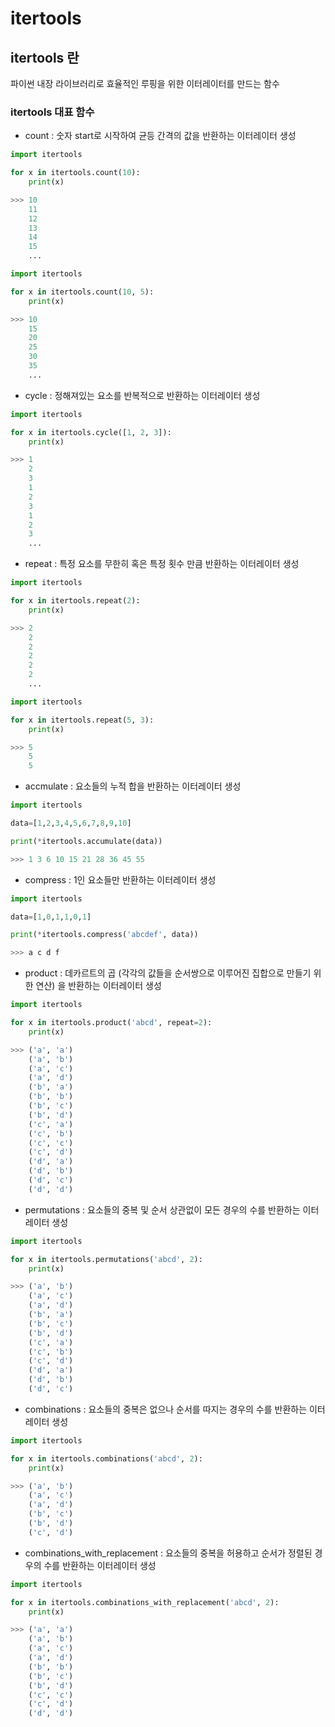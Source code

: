# itertools

## itertools 란

파이썬 내장 라이브러리로 효율적인 루핑을 위한 이터레이터를 만드는 함수

### itertools 대표 함수

- count : 숫자 start로 시작하여 균등 간격의 값을 반환하는 이터레이터 생성

```python
import itertools

for x in itertools.count(10):
    print(x)

>>> 10
    11
    12
    13
    14
    15
    ...
```

```python
import itertools

for x in itertools.count(10, 5):
    print(x)

>>> 10
    15
    20
    25
    30
    35
    ...
```

- cycle : 정해져있는 요소를 반복적으로 반환하는 이터레이터 생성

```python
import itertools

for x in itertools.cycle([1, 2, 3]):
    print(x)

>>> 1
    2
    3
    1
    2
    3
    1
    2
    3
    ...
```

-  repeat : 특정 요소를 무한히 혹은 특정 횟수 만큼 반환하는 이터레이터 생성

```python
import itertools

for x in itertools.repeat(2):
    print(x)

>>> 2
    2
    2
    2
    2
    2
    ...
```

```python
import itertools

for x in itertools.repeat(5, 3):
    print(x)

>>> 5
    5
    5
```

- accmulate : 요소들의 누적 합을 반환하는 이터레이터 생성

```python
import itertools

data=[1,2,3,4,5,6,7,8,9,10]

print(*itertools.accumulate(data))

>>> 1 3 6 10 15 21 28 36 45 55
```

- compress : 1인 요소들만 반환하는 이터레이터 생성

```python
import itertools

data=[1,0,1,1,0,1]

print(*itertools.compress('abcdef', data))

>>> a c d f
```

- product : 데카르트의 곱 (각각의 값들을 순서쌍으로 이루어진 집합으로 만들기 위한 연산) 을 반환하는 이터레이터 생성

```python
import itertools

for x in itertools.product('abcd', repeat=2):
    print(x)

>>> ('a', 'a')
    ('a', 'b')
    ('a', 'c')
    ('a', 'd')
    ('b', 'a')
    ('b', 'b')
    ('b', 'c')
    ('b', 'd')
    ('c', 'a')
    ('c', 'b')
    ('c', 'c')
    ('c', 'd')
    ('d', 'a')
    ('d', 'b')
    ('d', 'c')
    ('d', 'd')
```

- permutations : 요소들의 중복 및 순서 상관없이 모든 경우의 수를 반환하는 이터레이터 생성

```python
import itertools

for x in itertools.permutations('abcd', 2):
    print(x)

>>> ('a', 'b')
    ('a', 'c')
    ('a', 'd')
    ('b', 'a')
    ('b', 'c')
    ('b', 'd')
    ('c', 'a')
    ('c', 'b')
    ('c', 'd')
    ('d', 'a')
    ('d', 'b')
    ('d', 'c')
```

- combinations : 요소들의 중복은 없으나 순서를 따지는 경우의 수를 반환하는 이터레이터 생성

```python
import itertools

for x in itertools.combinations('abcd', 2):
    print(x)

>>> ('a', 'b')
    ('a', 'c')
    ('a', 'd')
    ('b', 'c')
    ('b', 'd')
    ('c', 'd')
```

- combinations_with_replacement : 요소들의 중복을 허용하고 순서가 정렬된 경우의 수를 반환하는 이터레이터 생성

```python
import itertools

for x in itertools.combinations_with_replacement('abcd', 2):
    print(x)

>>> ('a', 'a')
    ('a', 'b')
    ('a', 'c')
    ('a', 'd')
    ('b', 'b')
    ('b', 'c')
    ('b', 'd')
    ('c', 'c')
    ('c', 'd')
    ('d', 'd')
```

